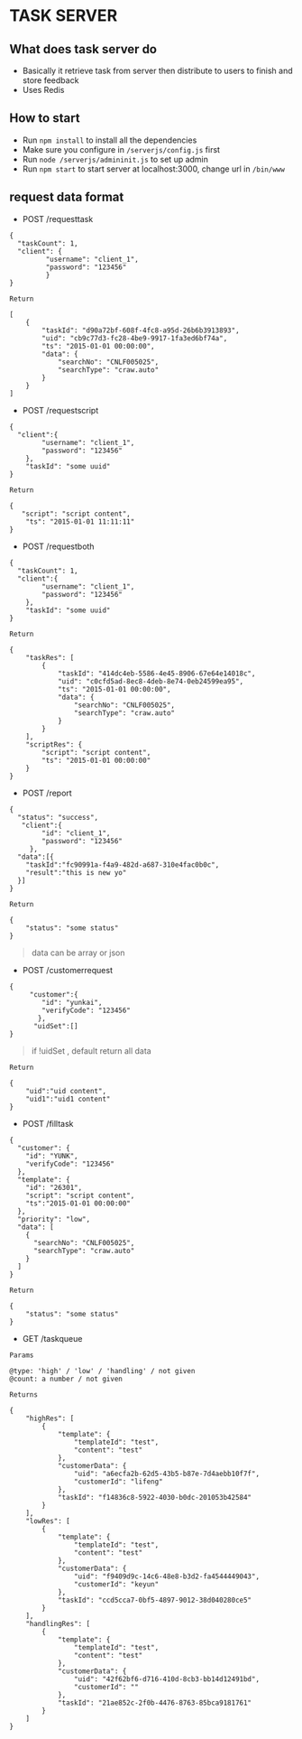 # TASK SERVER

## What does task server do
* Basically it retrieve task from server then distribute to users to finish and store feedback
* Uses Redis

## How to start
* Run `npm install` to install all the dependencies
* Make sure you configure in `/serverjs/config.js` first
* Run `node /serverjs/admininit.js` to set up admin
* Run `npm start` to start server at localhost:3000, change url in `/bin/www`



## request data format
* POST /requesttask

```
{
  "taskCount": 1,
  "client": {
         "username": "client_1",
         "password": "123456"
         }
}
```

`Return`

```
[
    {
        "taskId": "d90a72bf-608f-4fc8-a95d-26b6b3913893",
        "uid": "cb9c77d3-fc28-4be9-9917-1fa3ed6bf74a",
        "ts": "2015-01-01 00:00:00",
        "data": {
            "searchNo": "CNLF005025",
            "searchType": "craw.auto"
        }
    }
]
```

* POST /requestscript

```
{
  "client":{
    	"username": "client_1",
    	"password": "123456"
    },
    "taskId": "some uuid"
}
```

`Return`

```
{
   "script": "script content",
    "ts": "2015-01-01 11:11:11"
}
```

* POST /requestboth

```
{
  "taskCount": 1,
  "client":{
    	"username": "client_1",
    	"password": "123456"
    },
    "taskId": "some uuid"
}
```

`Return`

```
{
    "taskRes": [
        {
            "taskId": "414dc4eb-5586-4e45-8906-67e64e14018c",
            "uid": "c0cfd5ad-8ec8-4deb-8e74-0eb24599ea95",
            "ts": "2015-01-01 00:00:00",
            "data": {
                "searchNo": "CNLF005025",
                "searchType": "craw.auto"
            }
        }
    ],
    "scriptRes": {
        "script": "script content",
        "ts": "2015-01-01 00:00:00"
    }
}
```

* POST /report

```
{
  "status": "success",
   "client":{
     	"id": "client_1",
     	"password": "123456"
     },
  "data":[{
  	"taskId":"fc90991a-f4a9-482d-a687-310e4fac0b0c",
  	"result":"this is new yo"
  }]
}
```

`Return`

```
{
    "status": "some status"
}
```
> data can be array or json

* POST /customerrequest

```
{
	 "customer":{
       	"id": "yunkai",
       	"verifyCode": "123456"
       },
      "uidSet":[]
}
```

> if !uidSet , default return all data

`Return`

```
{
	"uid":"uid content",
	"uid1":"uid1 content"
}
```

* POST /filltask

```
{
  "customer": {
    "id": "YUNK",
    "verifyCode": "123456"
  },
  "template": {
    "id": "26301",
    "script": "script content",
    "ts":"2015-01-01 00:00:00"
  },
  "priority": "low",
  "data": [
    {
      "searchNo": "CNLF005025",
      "searchType": "craw.auto"
    }
  ]
}
```

`Return`

```
{
    "status": "some status"
}
```

* GET /taskqueue

`Params`

```
@type: 'high' / 'low' / 'handling' / not given
@count: a number / not given
```

`Returns`

```
{
    "highRes": [
        {
            "template": {
                "templateId": "test",
                "content": "test"
            },
            "customerData": {
                "uid": "a6ecfa2b-62d5-43b5-b87e-7d4aebb10f7f",
                "customerId": "lifeng"
            },
            "taskId": "f14836c8-5922-4030-b0dc-201053b42584"
        }
    ],
    "lowRes": [
        {
            "template": {
                "templateId": "test",
                "content": "test"
            },
            "customerData": {
                "uid": "f9409d9c-14c6-48e8-b3d2-fa4544449043",
                "customerId": "keyun"
            },
            "taskId": "ccd5cca7-0bf5-4897-9012-38d040280ce5"
        }
    ],
    "handlingRes": [
        {
            "template": {
                "templateId": "test",
                "content": "test"
            },
            "customerData": {
                "uid": "42f62bf6-d716-410d-8cb3-bb14d12491bd",
                "customerId": ""
            },
            "taskId": "21ae852c-2f0b-4476-8763-85bca9181761"
        }
    ]
}
```
